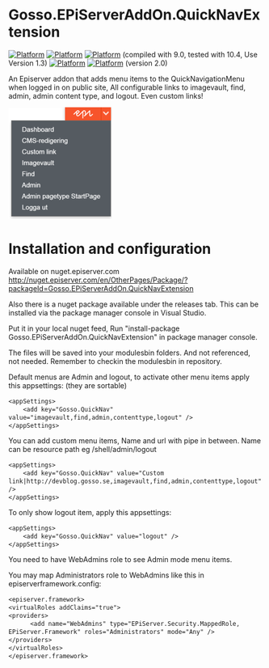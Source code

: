 # Gosso.EPiServerAddOn.QuickNavExtension

[![Platform](https://img.shields.io/badge/Platform-.NET%204.5.2-blue.svg?style=flat)](https://msdn.microsoft.com/en-us/library/w0x726c2%28v=vs.110%29.aspx) [![Platform](https://img.shields.io/badge/Episerver%20CMS-9+-green.svg?style=flat)](http://world.episerver.com/cms/) [![Platform](https://img.shields.io/badge/Episerver-%2010.0-green.svg?style=flat)](http://world.episerver.com/cms/) (compiled with 9.0, tested with 10.4, Use Version 1.3) 
[![Platform](https://img.shields.io/badge/Platform-.NET%204.6.1-blue.svg?style=flat)](https://msdn.microsoft.com/en-us/library/w0x726c2%28v=vs.110%29.aspx) [![Platform](https://img.shields.io/badge/Episerver-%2011.1-green.svg?style=flat)](http://world.episerver.com/cms/) (version 2.0)

An Episerver addon that adds menu items to the QuickNavigationMenu when logged in on public site, 
All configurable links to imagevault, find, admin, admin content type, and logout. Even custom links!

![alt text](https://github.com/LucGosso/Gosso.EPiServerAddOn.QuickNavExtension/blob/master/QuickNavExtension.png?raw=true "This is how the QuickNavExtension could look")

# Installation and configuration 

Available on nuget.episerver.com http://nuget.episerver.com/en/OtherPages/Package/?packageId=Gosso.EPiServerAddOn.QuickNavExtension

Also there is a nuget package available under the releases tab. This can be installed via the package manager console in Visual Studio.

Put it in your local nuget feed, Run "install-package Gosso.EPiServerAddOn.QuickNavExtension" in package manager console.

The files will be saved into your modulesbin folders. And not referenced, not needed. Remember to checkin the modulesbin in repository.

Default menus are Admin and logout, to activate other menu items apply this appsettings: (they are sortable)

    <appSettings>
        <add key="Gosso.QuickNav" value="imagevault,find,admin,contenttype,logout" />
    </appSettings>

You can add custom menu items, Name and url with pipe in between. Name can be resource path eg /shell/admin/logout

    <appSettings>
        <add key="Gosso.QuickNav" value="Custom link|http://devblog.gosso.se,imagevault,find,admin,contenttype,logout" />
    </appSettings>

To only show logout item, apply this appsettings: 

    <appSettings>
        <add key="Gosso.QuickNav" value="logout" />
    </appSettings>

You need to have WebAdmins role to see Admin mode menu items. 

You may map Administrators role to WebAdmins like this in episerverframework.config:
  
    <episerver.framework>
    <virtualRoles addClaims="true">
    <providers>
          <add name="WebAdmins" type="EPiServer.Security.MappedRole, EPiServer.Framework" roles="Administrators" mode="Any" />
    </providers>
    </virtualRoles>
    </episerver.framework>
